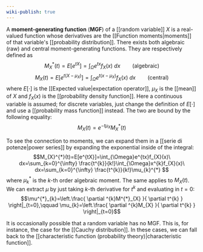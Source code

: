 ```yaml
---
wiki-publish: true
---
```

A **moment-generating function** (**MGF**) of a [[random variable]] $X$ is a real-valued function whose derivatives are the [[Function moments|moments]] of that variable's [[probability distribution]]. There exists both algebraic (raw) and central moment-generating functions. They are respectively defined as
$$M_{X}^{*}(t)=E[e^{tX}]=\int_{\Omega}e^{tx}f_{X}(x)\ dx\qquad\text{(algebraic)}$$
$$M_{X}(t)=E[e^{t(X-\mu_{X})}]=\int_{\Omega}e^{t(x-\mu_{X})}f_{X}(x)\ dx\qquad\text{(central)}$$
where $E[\cdot]$ is the [[Expected value|expectation operator]], $\mu_{X}$ is the [[mean]] of $X$ and $f_{X}(x)$ is the [[probability density function]]. Here a continuous variable is assumed; for discrete variables, just change the definition of $E[\cdot]$ and use a [[probability mass function]] instead. The two are bound by the following equality:
$$M_{X}(t)=e^{-t\mu_{X}}M_{X}^{*}(t)$$

To see the connection to moments, we can expand them in a [[serie di potenze|power series]] by expanding the exponential inside of the integral:
$$M_{X}^{*}(t)=E[e^{tX}]=\int_{\Omega}e^{tx}f_{X}(x)\ dx=\sum_{k=0}^{\infty} \frac{t^{k}}{k!}\int_{\Omega}x^{k}f_{X}(x)\ dx=\sum_{k=0}^{\infty} \frac{t^{k}}{k!}\mu_{k}^{*} $$
where $\mu_{k}^{*}$ is the $k$-th order algebraic moment. The same applies to $M_{X}(t)$. We can extract $\mu$ by just taking $k$-th derivative for $t^{k}$ and evaluating in $t=0$:
$$\mu^{*}_{k}=\left.\frac{ \partial ^{k}M^{*}_{X} }{ \partial t^{k} } \right|_{t=0},\qquad \mu_{k}=\left.\frac{ \partial ^{k}M_{X} }{ \partial t^{k} } \right|_{t=0}$$

It is occasionally possible that a random variable has no MGF. This is, for instance, the case for the [[Cauchy distribution]]. In these cases, we can fall back to the [[characteristic function (probability theory)|characteristic function]].